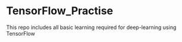# TensorFlow_Practise
This repo includes all basic learning required for deep-learning using TensorFlow
